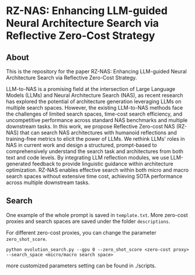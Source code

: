 # RZ-NAS: Enhancing LLM-guided Neural Architecture Search via Reflective Zero-Cost Strategy

## About
This is the repository for the paper RZ-NAS: Enhancing LLM-guided Neural Architecture Search via Reflective Zero-Cost Strategy. 

LLM-to-NAS is a promising field at the intersection of Large Language Models (LLMs) and Neural Architecture Search (NAS), as recent research has explored the potential of architecture generation leveraging LLMs on multiple search spaces. However, the existing LLM-to-NAS methods face the challenges of limited search spaces, time-cost search efficiency, and uncompetitive performance across standard NAS benchmarks and multiple downstream tasks. In this work, we propose Reflective Zero-cost NAS (RZ-NAS) that can search NAS architectures with humanoid reflections and training-free metrics to elicit the power of LLMs. We rethink LLMs' roles in NAS in current work and design a structured, prompt-based to comprehensively understand the search task and architectures from both text and code levels. By integrating LLM reflection modules, we use LLM-generated feedback to provide linguistic guidance within architecture optimization. RZ-NAS enables effective search within both micro and macro search spaces without extensive time cost, achieving SOTA performance across multiple downstream tasks. 


## Search

One example of the whole prompt is saved in `template.txt`. More zero-cost proxies and search spaces are saved under the folder `descriptions`. 


For different zero-cost proxies, you can change the parameter `zero_shot_score`.

```
python evolution_search.py --gpu 0 --zero_shot_score <zero-cost proxy> --search_space <micro/macro search space> 
```

more customized parameters setting can be found in ./scripts.



